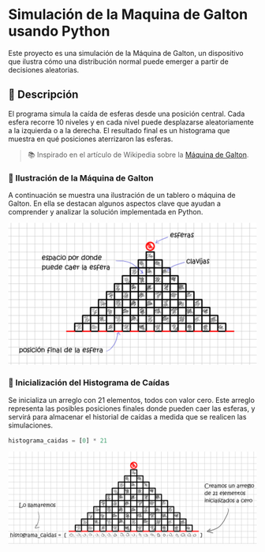# Simulación de la Maquina de Galton usando Python
Este proyecto es una simulación de la Máquina de Galton, un dispositivo que ilustra cómo una distribución normal puede emerger a partir de decisiones aleatorias.

## 🧪 Descripción

El programa simula la caída de esferas desde una posición central. Cada esfera recorre 10 niveles y en cada nivel puede desplazarse aleatoriamente a la izquierda o a la derecha. El resultado final es un histograma que muestra en qué posiciones aterrizaron las esferas.

> 📚 Inspirado en el artículo de Wikipedia sobre la [Máquina de Galton](https://es.wikipedia.org/wiki/M%C3%A1quina_de_Galton).

### 🧩 Ilustración de la Máquina de Galton

A continuación se muestra una ilustración de un tablero o máquina de Galton. En ella se destacan algunos aspectos clave que ayudan a comprender y analizar la solución implementada en Python.

![Ilustración de la Máquina de Galton](https://github.com/Blado87/maquina_galton_simulacion_python/blob/aba109bc30e93da5a60860b72eafe25ae830273e/img_guia_simulacion/tablero_simplificado.png)


### 🧮 Inicialización del Histograma de Caídas

Se inicializa un arreglo con 21 elementos, todos con valor cero. Este arreglo representa las posibles posiciones finales donde pueden caer las esferas, y servirá para almacenar el historial de caídas a medida que se realicen las simulaciones.

```python
histograma_caidas = [0] * 21
```

![Distribución de posiciones finales](https://github.com/Blado87/maquina_galton_simulacion_python/blob/ed5dac2e330c5c2690897525352c8baf95edb71b/img_guia_simulacion/histograma_caidas.png)

